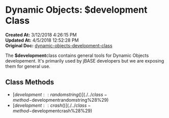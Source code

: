 # Dynamic Objects: $development Class

**Created At:** 3/12/2018 4:26:15 PM  
**Updated At:** 4/5/2018 12:52:28 PM  
**Original Doc:** [dynamic-objects-development-class](https://docs.jbase.com/42948-dynamic-objects/dynamic-objects-development-class)  


The **$development**class contains general tools for Dynamic Objects developement. It's primarily used by jBASE developers but we are exposing them for general use.



## Class Methods

- [$development::randomstring()](./../class-method-$developmentrandomstring%28%29)
- [$development::crash()](./../class-method-$developmentcrash%28%29)

